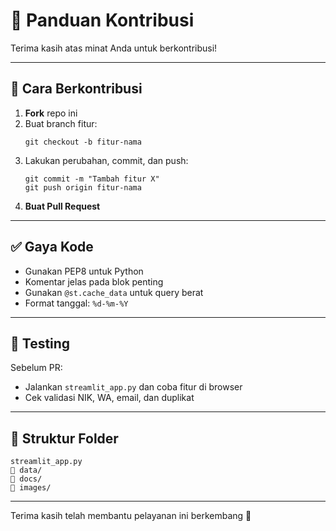
# 🤝 Panduan Kontribusi

Terima kasih atas minat Anda untuk berkontribusi!

---

## 🚀 Cara Berkontribusi

1. **Fork** repo ini
2. Buat branch fitur:
   ```
   git checkout -b fitur-nama
   ```
3. Lakukan perubahan, commit, dan push:
   ```
   git commit -m "Tambah fitur X"
   git push origin fitur-nama
   ```
4. **Buat Pull Request**

---

## ✅ Gaya Kode

- Gunakan PEP8 untuk Python
- Komentar jelas pada blok penting
- Gunakan `@st.cache_data` untuk query berat
- Format tanggal: `%d-%m-%Y`

---

## 🧪 Testing

Sebelum PR:
- Jalankan `streamlit_app.py` dan coba fitur di browser
- Cek validasi NIK, WA, email, dan duplikat

---

## 📁 Struktur Folder

```
streamlit_app.py
📂 data/
📂 docs/
📂 images/
```

---

Terima kasih telah membantu pelayanan ini berkembang 🙌
